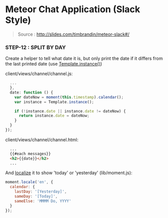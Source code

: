 # Meteor Chat Application (Slack Style)

> Source : http://slides.com/timbrandin/meteor-slack#/

### STEP-12 : SPLIT BY DAY



Create a helper to tell what date it is, but only print the date if it differs from the last printed date (use [Template.instance()](http://docs.meteor.com/#/full/template_instance))

client/views/channel/channel.js:
```javascript
  ...
  },
  date: function () {
    var dateNow = moment(this.timestamp).calendar();
    var instance = Template.instance();

    if (!instance.date || instance.date != dateNow) {
      return instance.date = dateNow;
    }
  }
});
```

client/views/channel/channel.html:
```html
  ...
  {{#each messages}}
  <h2>{{date}}</h2>
  ...
```

And [localize](http://momentjs.com/docs/#/customization/calendar/) it to show 'today' or 'yesterday' (lib/moment.js):
```javascript
moment.locale('en', {
  calendar: {
    lastDay: '[Yesterday]',
    sameDay: '[Today]',
    sameElse: 'MMMM Do, YYYY'
  }
});
```